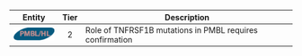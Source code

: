 |Entity|Tier|Description              |
|:----:|:----:|------------------------------|
|![PMBL](images/icons/PMBL_tier2.png) | 2 | Role of TNFRSF1B mutations in PMBL requires confirmation|
